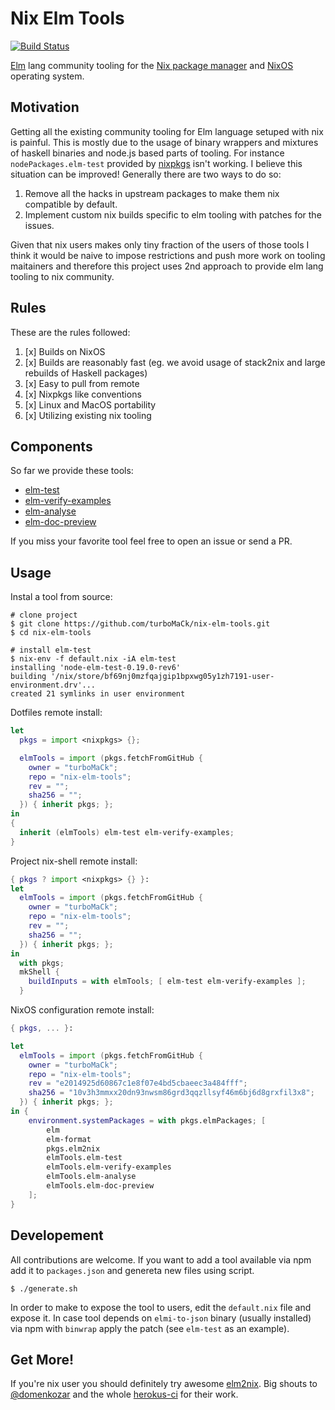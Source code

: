 # Nix Elm Tools

[![Build Status](https://travis-ci.org/turboMaCk/nix-elm-tools.svg?branch=master)](https://travis-ci.org/turboMaCk/nix-elm-tools)

[Elm](https://elm-lang.org/) lang community tooling
for the [Nix package manager](https://nixos.org/nix/) and [NixOS](http://nixos.org)
operating system.

## Motivation

Getting all the existing community tooling for Elm language setuped with nix is painful.
This is mostly due to the usage of binary wrappers and mixtures of
haskell binaries and node.js based parts of tooling. For instance `nodePackages.elm-test`
provided by [nixpkgs](https://github.com/NixOS/nixpkgs)
isn't working. I believe this situation can be improved!
Generally there are two ways to do so:

1. Remove all the hacks in upstream packages to make them nix compatible by default.
2. Implement custom nix builds specific to elm tooling with patches for the issues.

Given that nix users makes only tiny fraction of the users of those tools I think
it would be naive to impose restrictions and push more work on tooling maitainers
and therefore this project uses 2nd approach to provide elm lang tooling to nix community.

## Rules

These are the rules followed:

1. [x] Builds on NixOS
2. [x] Builds are reasonably fast (eg. we avoid usage of stack2nix and large rebuilds of Haskell packages)
3. [x] Easy to pull from remote
4. [x] Nixpkgs like conventions
5. [x] Linux and MacOS portability
6. [x] Utilizing existing nix tooling

## Components

So far we provide these tools:

- [elm-test](https://github.com/rtfeldman/node-test-runner)
- [elm-verify-examples](https://github.com/stoeffel/elm-verify-examples)
- [elm-analyse](https://github.com/stil4m/elm-analyse)
- [elm-doc-preview](https://github.com/dmy/elm-doc-preview)

If you miss your favorite tool feel free to open an issue or send a PR.

## Usage

Instal a tool from source:

```shell
# clone project
$ git clone https://github.com/turboMaCk/nix-elm-tools.git
$ cd nix-elm-tools

# install elm-test
$ nix-env -f default.nix -iA elm-test
installing 'node-elm-test-0.19.0-rev6'
building '/nix/store/bf69nj0mzfqajgip1bpxwg05y1zh7191-user-environment.drv'...
created 21 symlinks in user environment
```

Dotfiles remote install:

```nix
let
  pkgs = import <nixpkgs> {};

  elmTools = import (pkgs.fetchFromGitHub {
    owner = "turboMaCk";
    repo = "nix-elm-tools";
    rev = "";
    sha256 = "";
  }) { inherit pkgs; };
in
{
  inherit (elmTools) elm-test elm-verify-examples;
}
```

Project nix-shell remote install:

```nix
{ pkgs ? import <nixpkgs> {} }:
let
  elmTools = import (pkgs.fetchFromGitHub {
    owner = "turboMaCk";
    repo = "nix-elm-tools";
    rev = "";
    sha256 = "";
  }) { inherit pkgs; };
in
  with pkgs;
  mkShell {
    buildInputs = with elmTools; [ elm-test elm-verify-examples ];
  }
```

NixOS configuration remote install:

```nix
{ pkgs, ... }:

let
  elmTools = import (pkgs.fetchFromGitHub {
    owner = "turboMaCk";
    repo = "nix-elm-tools";
    rev = "e2014925d60867c1e8f07e4bd5cbaeec3a484fff";
    sha256 = "10v3h3mmxx20dn93nwsm86grd3qqzllsyf46m6bj6d8grxfil3x8";
  }) { inherit pkgs; };
in {
    environment.systemPackages = with pkgs.elmPackages; [
        elm
        elm-format
        pkgs.elm2nix
        elmTools.elm-test
        elmTools.elm-verify-examples
        elmTools.elm-analyse
        elmTools.elm-doc-preview
    ];
}
```

## Developement

All contributions are welcome. If you want to add a tool available via npm
add it to `packages.json` and genereta new files using script.

```
$ ./generate.sh
```

In order to make to expose the tool to users,
edit the `default.nix` file and expose it.
In case tool depends on `elmi-to-json` binary (usually installed)
via npm with `binwrap` apply the patch (see `elm-test` as an example).

## Get More!

If you're nix user you should definitely try awesome [elm2nix](https://github.com/hercules-ci/elm2nix).
Big shouts to [@domenkozar](https://github.com/hercules-ci/elm2nix/commits?author=domenkozar)
and the whole [herokus-ci](https://hercules-ci.com/) for their work.
